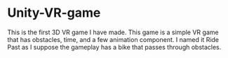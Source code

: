 # Unity-VR-game
This is the first 3D VR game I have made. 
This game is a simple VR game that has obstacles, time, and a few animation component. I named it Ride Past as I suppose the gameplay
has a bike that passes through obstacles.

